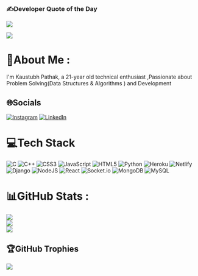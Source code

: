 ### ✍️Developer Quote of the Day
![](https://quotes-github-readme.vercel.app/api?type=horizontal&theme=dark)

[![](https://visitcount.itsvg.in/api?id=kaustubh0777&icon=9&color=1)](https://visitcount.itsvg.in)

# 💫About Me :

I'm Kaustubh Pathak, a 21-year old technical enthusiast ,Passionate about Problem Solving(Data Structures & Algorithms ) and Development



## 🌐Socials
[![Instagram](https://img.shields.io/badge/Instagram-%23E4405F.svg?logo=Instagram&logoColor=white)](https://instagram.com/kaustubh_0777) [![LinkedIn](https://img.shields.io/badge/LinkedIn-%230077B5.svg?logo=linkedin&logoColor=white)](https://linkedin.com/in/kaustubh-pathak-18123b172) 

# 💻Tech Stack
![C](https://img.shields.io/badge/c-%2300599C.svg?style=for-the-badge&logo=c&logoColor=white) ![C++](https://img.shields.io/badge/c++-%2300599C.svg?style=for-the-badge&logo=c%2B%2B&logoColor=white) ![CSS3](https://img.shields.io/badge/css3-%231572B6.svg?style=for-the-badge&logo=css3&logoColor=white) ![JavaScript](https://img.shields.io/badge/javascript-%23323330.svg?style=for-the-badge&logo=javascript&logoColor=%23F7DF1E) ![HTML5](https://img.shields.io/badge/html5-%23E34F26.svg?style=for-the-badge&logo=html5&logoColor=white) ![Python](https://img.shields.io/badge/python-3670A0?style=for-the-badge&logo=python&logoColor=ffdd54) ![Heroku](https://img.shields.io/badge/heroku-%23430098.svg?style=for-the-badge&logo=heroku&logoColor=white) ![Netlify](https://img.shields.io/badge/netlify-%23000000.svg?style=for-the-badge&logo=netlify&logoColor=#00C7B7) ![Django](https://img.shields.io/badge/django-%23092E20.svg?style=for-the-badge&logo=django&logoColor=white) ![NodeJS](https://img.shields.io/badge/node.js-6DA55F?style=for-the-badge&logo=node.js&logoColor=white) ![React](https://img.shields.io/badge/react-%2320232a.svg?style=for-the-badge&logo=react&logoColor=%2361DAFB) ![Socket.io](https://img.shields.io/badge/Socket.io-black?style=for-the-badge&logo=socket.io&badgeColor=010101) ![MongoDB](https://img.shields.io/badge/MongoDB-%234ea94b.svg?style=for-the-badge&logo=mongodb&logoColor=white) ![MySQL](https://img.shields.io/badge/mysql-%2300f.svg?style=for-the-badge&logo=mysql&logoColor=white)
# 📊GitHub Stats :
![](https://github-readme-stats.vercel.app/api?username=kaustubh0777&theme=dark&hide_border=false&include_all_commits=true&count_private=false)<br/>
![](https://github-readme-streak-stats.herokuapp.com/?user=kaustubh0777&theme=dark&hide_border=false)<br/>
![](https://github-readme-stats.vercel.app/api/top-langs/?username=kaustubh0777&theme=dark&hide_border=false&include_all_commits=true&count_private=false&layout=compact)

## 🏆GitHub Trophies
![](https://github-profile-trophy.vercel.app/?username=kaustubh0777&theme=radical&no-frame=false&no-bg=false&margin-w=4)



